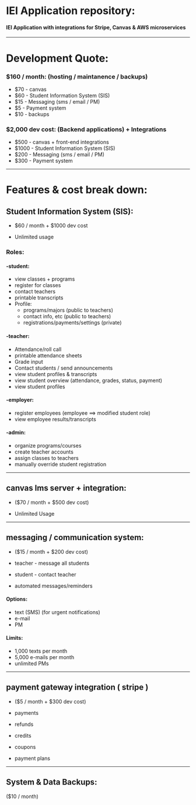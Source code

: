 # IEI Application repository:

#### IEI Application with integrations for Stripe, Canvas & AWS microservices

---

# Development Quote:

### \$160 / month: (hosting / maintanence / backups)

- \$70 - canvas
- \$60 - Student Information System (SIS)
- \$15 - Messaging (sms / email / PM)
- \$5 - Payment system
- \$10 - backups

### \$2,000 dev cost: (Backend applications) + Integrations

- \$500 -  canvas + front-end integrations
- \$1000 - Student Information System (SIS)
- \$200 - Messaging (sms / email / PM)
- \$300 - Payment system

---

# Features & cost break down:

## Student Information System (SIS):

- $60 / month + $1000 dev cost

- Unlimited usage

### Roles:

#### -student:

- view classes + programs
- register for classes
- contact teachers 
- printable transcripts
- Profile:
    - programs/majors (public to teachers)
    - contact info, etc (public to teachers)
    - registrations/payments/settings (private)

#### -teacher:

- Attendance/roll call
- printable attendance sheets
- Grade input
- Contact students / send announcements
- view student profiles & transcripts
- view student overview (attendance, grades, status, payment)
- view student profiles

#### -employer:

- register employees (employee ==> modified student role)
- view employee results/transcripts

#### -admin:

- organize programs/courses
- create teacher accounts
- assign classes to teachers
- manually override student registration


---


## canvas lms server + integration:

- ($70 / month + $500 dev cost)

- Unlimited Usage


---


## messaging / communication system:

- ($15 / month + $200 dev cost)

- teacher - message all students
- student - contact teacher
- automated messages/reminders

#### Options:

- text (SMS) (for urgent notifications)
- e-mail
- PM

#### Limits:

- 1,000 texts per month
- 5,000 e-mails per month
- unlimited PMs

---


## payment gateway integration ( stripe )

- ($5 / month + $300 dev cost)

- payments
- refunds
- credits
- coupons
- payment plans

---

## System & Data Backups:
($10 / month)
